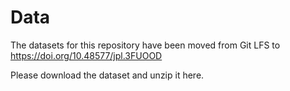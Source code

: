 # Data

The datasets for this repository have been moved from Git LFS to https://doi.org/10.48577/jpl.3FUOOD

Please download the dataset and unzip it here.
